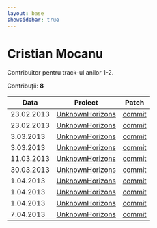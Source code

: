 ```yaml
---
layout: base
showsidebar: true
---
```


# Cristian Mocanu

Contribuitor pentru track-ul anilor 1-2.

Contribuții: **8**

|Data |Proiect | Patch |
|-----|--------|-------|
|23.02.2013|[UnknownHorizons][unknownhorizons]|[commit](https://github.com/unknown-horizons/unknown-horizons/pull/2033)|
|23.02.2013|[UnknownHorizons][unknownhorizons]|[commit](https://github.com/unknown-horizons/unknown-horizons/pull/2033 )|
| 3.03.2013|[UnknownHorizons][unknownhorizons]|[commit](https://github.com/unknown-horizons/unknown-horizons/pull/2034)|
| 3.03.2013|[UnknownHorizons][unknownhorizons]|[commit](https://github.com/unknown-horizons/unknown-horizons/pull/2035)|
|11.03.2013|[UnknownHorizons][unknownhorizons]|[commit](https://github.com/unknown-horizons/unknown-horizons/pull/2036)|
|30.03.2013|[UnknownHorizons][unknownhorizons]|[commit](https://github.com/unknown-horizons/unknown-horizons/pull/2044)|
| 1.04.2013|[UnknownHorizons][unknownhorizons]|[commit](https://github.com/unknown-horizons/unknown-horizons/pull/2061)|
| 1.04.2013|[UnknownHorizons][unknownhorizons]|[commit](https://github.com/unknown-horizons/unknown-horizons/pull/2060)|
| 1.04.2013|[UnknownHorizons][unknownhorizons]|[commit](https://github.com/unknown-horizons/unknown-horizons/pull/2059)|
| 7.04.2013|[UnknownHorizons][unknownhorizons]|[commit](https://github.com/unknown-horizons/unknown-horizons/pull/2070)|

[unknownhorizons]: http://www.unknown-horizons.org/ "Unknown Horizons"
